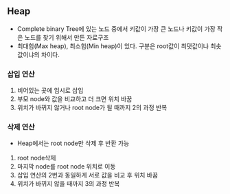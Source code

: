## Heap
- Complete binary Tree에 있는 노드 중에서 키값이 가장 큰 노드나 키값이 가장 작은 노드를 찾기 위해서 만든 자료구조
- 최대힙(Max heap), 최소힙(Min heap)이 있다. 구분은 root값이 최댓값이냐 최솟값이냐의 차이다.

### 삽입 연산
1. 비어있는 곳에 임시로 삽입
2. 부모 node와 값을 비교하고 더 크면 위치 바꿈
3. 위치가 바뀌지 않거나 root node가 될 때까지 2의 과정 반복

### 삭제 연산
- Heap에서는 root node만 삭제 후 반환 가능
1. root node삭제
2. 마지막 node를 root node 위치로 이동
3. 삽입 연산의 2번과 동일하게 서로 값을 비교 후 위치 바꿈
4. 위치가 바뀌지 않을 때까지 3의 과정 반복

